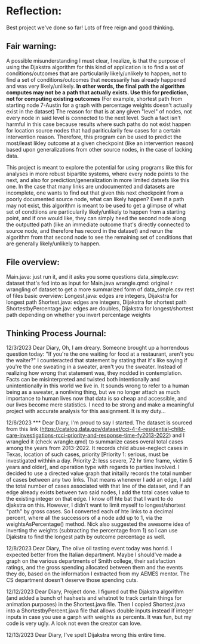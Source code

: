 # Reflection: 
Best project we've done so far! Lots of free reign and good thinking.
## Fair warning:

A possible misunderstanding I must clear, I realize, is that the purpose of using the Djakstra algorithm for this kind of application is to find a set of conditions/outcomes that are particularily likely/unlikely to happen, not to find a set of conditions/outcomes that necessarily has already happened and was very likely/unlikely. **In other words, the final path the algorithm computes may not be a path that actually exists. Use this for prediction, not for computing existing outcomes** (For example, shortest path from starting node 7-Austin for a graph with percentage weights doesn't actually exist in the dataset) The reason for that is at any given "level" of nodes, not every node in said level is connected to the next level. Such a fact isn't harmful in this case because results where such paths do not exist happen for location source nodes that had pariticularily few cases for a certain intervention reason. Therefore, this program can be used to predict the most/least likley outcome at a given checkpoint (like an intervention reason) based upon generalizations from other source nodes, in the case of lacking data. 

This project is meant to explore the potential for using programs like this for analyses in more robust bipartite systems, where every node points to the next, and also for prediction/generalization in more limited datsets like this one. In the case that many links are undocumented and datasets are incomplete, one wants to find out that given this next checkpoint from a poorly documented source node, what can likely happen? Even if a path may not exist, this algorithm is meant to be used to get a glimpse of what set of condtiions are particularily likely/unlikely to happen from a starting point, and if one would like, they can simply heed the second node along the outputted path (like an immediate outcome that's directly connected to source node, and therefore has record in the dataset) and rerun the algorithm from that second node to see the remaining set of conditions that are generally likely/unlikely to happen.

## File overview:

Main.java: just run it, and it asks you some questions
data_simple.csv: dataset that's fed into as input for Main.java
wrangle.qmd: original r wrangling of dataset to get a more summarized form of data_simple.csv
rest of files basic overview:
Longest.java: edges are integers, Dijakstra for longest path
Shortest.java:  edges are integers, Dijakstra for shortest path
ShortestbyPercentage.jav: edges are doubles, Dijakstra for longest/shortest path depending on whether you invert percentage weights

## Thinking Process Journal: 

12/3/2023
Dear Diary,
Oh, I am dreary. Someone brought up a horrendous question today: "If you're the one waiting for food at a restaurant, aren't you the waiter?"
I counteracted that statement by stating that it's like saying if you're the one sweating in a sweater, aren't you the sweater. Instead of realizing how wrong that statement was, they nodded in contemplation. Facts can be misinterpreted and twisted both intentionally and unintentionally in this world we live in. It sounds wrong to refer to a human being as a sweater, a nonliving thing, but we no longer attach as much importance to human lives now that data is so cheap and accessible, and our lives become mere statistics. 
I need to be strong and make a meaningful project with accurate analysis for this assignment. It is my duty... 

12/6/2023 ***
Dear Diary,
I'm proud to say I started.
The dataset is sourced from this link (https://catalog.data.gov/dataset/cci-4-4-residential-child-care-investigations-rcci-priority-and-response-time-fy2013-2022) and I wrangled it (check wrangle.qmd) to summarize cases overal total cases among the years from 2013-2022. It records child abuse-neglect cases in Texas, location of such cases, priority [Priority 1: serious, must be investigated withhin a day. Priority 2: less severe, 72 hr time frame, victim 5 years and older], and operation type with regards to parties involved. 
I decided to use a directed value graph that initailly records the total number of cases between any two links. That means whenever I add an edge, I add the total number of cases associated with that line of the dataset, and if an edge already exists between two said nodes, I add the total cases value to the existing integer on that edge. I know off hte bat that I want to do djakstra on this. However, I didn't want to limit myself to longest/shortest "path" by gross cases. So I converted each of hte links to a decimal percent, where all the successors of a node add up to 1, via the weightsAsPercentage() method. Nick also suggested the awesome idea of inverting the weights (subtracting the percentage from 1) so I can use Djakstra to find the longest path by outcome percentage as well. 

12/8/2023
Dear Diary,
The olive oil tasting event today was horrid. I expected better from the Italian department. Maybe I should've made a graph on the various departments of Smith college, their satisfaction ratings, and the gross spending allocated between them and the events they do, based on the information I extracted from my AEMES mentor. The CS department doesn't deserve those spending cuts.


12/12/2023
Dear Diary,
Project done. 
I figured out the Djakstra algorithm (and added a bunch of hashsets and whatnot to track certain things for animation purposes) in the Shortest.java file. Then I copied Shortest.java into a ShortestbyPercent.java file that allows double inputs instead if integer inputs in case you use a garph with weights as percents. It was fun, but my code is very ugly. A look not even the creator can love. 

12/13/2023
Dear Diary,
I've spelt Dijakstra wrong this entire time. 